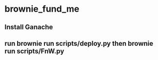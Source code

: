 # brownie_fund_me
## Install Ganache
## run brownie run scripts/deploy.py then brownie run scripts/FnW.py
